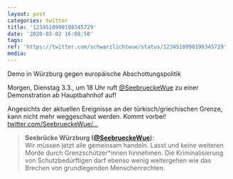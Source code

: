 ```yaml
---
layout: post
categories: twitter
title: '1234510990198345729'
date: '2020-03-02 16:08:50'
tags: 
ref: 'https://twitter.com/schwarzlichtwue/status/1234510990198345729'
media:
---
```

Demo in Würzburg gegen europäische Abschottungspolitik



Morgen, Dienstag 3.3., um 18 Uhr ruft [@SeebrueckeWue](https://twitter.com/SeebrueckeWue) zu einer Demonstration ab Hauptbahnhof auf! 

Angesichts der aktuellen Ereignisse an der türkisch/griechischen Grenze, kann nicht mehr weggeschaut werden. Kommt vorbei! [twitter.com/SeebrueckeWue/…](https://twitter.com/SeebrueckeWue/status/1234503451226275841)
> <b>Seebrücke Würzburg ([@SeebrueckeWue](https://twitter.com/SeebrueckeWue)):</b>  
>Wir müssen jetzt alle gemeinsam handeln. Lasst und keine weiteren Morde durch Grenzschützer\*innen hinnehmen. Die Kriminalisierung von Schutzbedürftigen darf ebenso wenig weitergehen wie das Brechen von grundlegenden Menschenrechten.  

